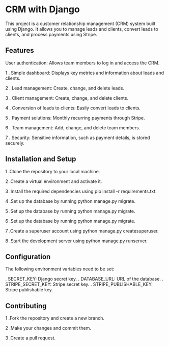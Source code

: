# CRM with Django
This project is a customer relationship management (CRM) system built using Django. It allows you to manage leads and clients, convert leads to clients, and process payments using Stripe.

## Features
User authentication: Allows team members to log in and access the CRM.

   1 . Simple dashboard: Displays key metrics and information about leads and clients. 

   2 . Lead management: Create, change, and delete leads.

   3 . Client management: Create, change, and delete clients.
   
   4 . Conversion of leads to clients: Easily convert leads to clients.
   
   5 . Payment solutions: Monthly recurring payments through Stripe.
   
   6 . Team management: Add, change, and delete team members.
   
   7 . Security: Sensitive information, such as payment details, is stored securely.

## Installation and Setup
   1 .Clone the repository to your local machine.

   2 .Create a virtual environment and activate it.

   3 .Install the required dependencies using pip install -r requirements.txt.

   4 .Set up the database by running python manage.py migrate.

   5 .Set up the database by running python manage.py migrate.

   6 .Set up the database by running python manage.py migrate.

   7 .Create a superuser account using python manage.py 
   createsuperuser.

   8 .Start the development server using python manage.py 
   runserver.

## Configuration
The following environment variables need to be set:

   . SECRET_KEY: Django secret key.
   . DATABASE_URL: URL of the database.
   . STRIPE_SECRET_KEY: Stripe secret key.
   . STRIPE_PUBLISHABLE_KEY: Stripe publishable key.
## Contributing
   1 .Fork the repository and create a new branch.

   2 .Make your changes and commit them.

   3 .Create a pull request.

